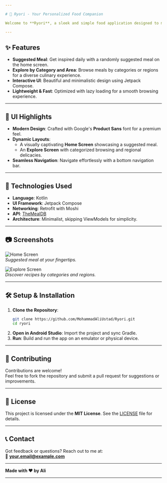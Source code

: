 ```yaml
---

# 🌸 Ryori - Your Personalized Food Companion

Welcome to **Ryori**, a sleek and simple food application designed to make exploring and discovering meals effortless and delightful. Powered by **TheMealDB API**, Ryori serves as your gateway to a world of delicious recipes and meal inspirations.

---
```


## ✨ Features

- **Suggested Meal**: Get inspired daily with a randomly suggested meal on the home screen.
- **Explore by Category and Area**: Browse meals by categories or regions for a diverse culinary experience.
- **Interactive UI**: Beautiful and minimalistic design using Jetpack Compose.
- **Lightweight & Fast**: Optimized with lazy loading for a smooth browsing experience.

---

## 🎨 UI Highlights

- **Modern Design**: Crafted with Google's **Product Sans** font for a premium feel.
- **Dynamic Layouts**:
  - A visually captivating **Home Screen** showcasing a suggested meal.
  - An **Explore Screen** with categorized browsing and regional delicacies.
- **Seamless Navigation**: Navigate effortlessly with a bottom navigation bar.

---

## 🚀 Technologies Used

- **Language**: Kotlin  
- **UI Framework**: Jetpack Compose  
- **Networking**: Retrofit with Moshi  
- **API**: [TheMealDB](https://www.themealdb.com/)  
- **Architecture**: Minimalist, skipping ViewModels for simplicity.  

---

## 📷 Screenshots

![Home Screen](https://via.placeholder.com/400x300?text=Home+Screen)  
*Suggested meal at your fingertips.*

![Explore Screen](https://via.placeholder.com/400x300?text=Explore+Screen)  
*Discover recipes by categories and regions.*

---

## 🛠️ Setup & Installation

1. **Clone the Repository**:
   ```bash
   git clone https://github.com/MohammadAliUstad/Ryori.git
   cd ryori
   ```
2. **Open in Android Studio**: Import the project and sync Gradle.  
3. **Run**: Build and run the app on an emulator or physical device.  

---

## 🌟 Contributing

Contributions are welcome!  
Feel free to fork the repository and submit a pull request for suggestions or improvements.  

---

## 📜 License

This project is licensed under the **MIT License**. See the [LICENSE](LICENSE) file for details.  

---

## 📞 Contact

Got feedback or questions? Reach out to me at:  
📧 **your.email@example.com**

---

**Made with ❤️ by Ali**

--- 
